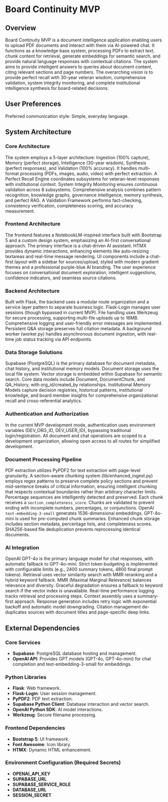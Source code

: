 # Board Continuity MVP

## Overview
Board Continuity MVP is a document intelligence application enabling users to upload PDF documents and interact with them via AI-powered chat. It functions as a knowledge base system, processing PDFs to extract text, chunk content for retrieval, generate embeddings for semantic search, and provide natural language responses with contextual citations. The system aims to provide intelligent answers to queries about document content, citing relevant sections and page numbers. The overarching vision is to provide perfect recall with 30-year veteran wisdom, comprehensive validation, system integrity monitoring, and complete institutional intelligence synthesis for board-related decisions.

## User Preferences
Preferred communication style: Simple, everyday language.

## System Architecture

### Core Architecture
The system employs a 5-layer architecture: Ingestion (100% capture), Memory (perfect storage), Intelligence (30-year wisdom), Synthesis (perfect responses), and Validation (100% accuracy). It handles multi-format processing (PDFs, images, audio, video) with perfect extraction. A Perfect Recall Engine coordinates subsystems for veteran-level responses with institutional context. System Integrity Monitoring ensures continuous validation across 8 subsystems. Comprehensive analysis combines pattern recognition, knowledge graphs, governance intelligence, memory synthesis, and perfect RAG. A Validation Framework performs fact-checking, consistency verification, completeness scoring, and accuracy measurement.

### Frontend Architecture
The frontend features a NotebookLM-inspired interface built with Bootstrap 5 and a custom design system, emphasizing an AI-first conversational approach. The primary interface is a chat-driven AI assistant. HTMX provides dynamic interactions, enhancing elements like auto-resizing textareas and real-time message rendering. UI components include a chat-first layout with a sidebar for sources/upload, styled with modern gradient themes and a professional purple-blue AI branding. The user experience focuses on conversational document exploration, intelligent suggestions, confidence indicators, and seamless source citations.

### Backend Architecture
Built with Flask, the backend uses a modular route organization and a service layer pattern to separate business logic. Flask-Login manages user sessions (though bypassed in current MVP). File handling uses Werkzeug for secure processing, supporting multi-file uploads up to 16MB. Comprehensive logging and user-friendly error messages are implemented. Persistent Q&A storage preserves full citation metadata. A background worker (worker.py) handles asynchronous document ingestion, with real-time job status tracking via API endpoints.

### Data Storage Solutions
Supabase (PostgreSQL) is the primary database for document metadata, chat history, and institutional memory models. Document storage uses the local file system. Vector storage is embedded within Supabase for semantic search. Core data models include Document, DocumentChunk, and QA_History, with org_id/created_by relationships. Institutional Memory Models capture decision registries, historical patterns, institutional knowledge, and board member insights for comprehensive organizational recall and cross-referential analytics.

### Authentication and Authorization
In the current MVP development mode, authentication uses environment variables (DEV_ORG_ID, DEV_USER_ID), bypassing traditional login/registration. All document and chat operations are scoped to a development organization, allowing open access to all routes for simplified development.

### Document Processing Pipeline
PDF extraction utilizes PyPDF2 for text extraction with page-level granularity. A section-aware chunking system (lib/enhanced_ingest.py) employs regex patterns to preserve complete policy sections and prevent mid-sentence breaks of critical information, ensuring intelligent chunking that respects contextual boundaries rather than arbitrary character limits. Percentage sequences are intelligently detected and preserved. Each chunk receives a `section_completeness_score`. Chunks are validated to prevent ending with incomplete numbers, percentages, or conjunctions. OpenAI `text-embedding-3-small` generates 1536-dimensional embeddings. GPT-4o-mini is used for pre-computed chunk summaries. Enhanced chunk storage includes section metadata, percentage lists, and completeness scores. SHA256-based file deduplication prevents reprocessing identical documents.

### AI Integration
OpenAI GPT-4o is the primary language model for chat responses, with automatic fallback to GPT-4o-mini. Strict token budgeting is implemented with configurable limits (e.g., 2400 summary tokens, 4800 final prompt tokens). Retrieval uses vector similarity search with MMR reranking and a hybrid keyword fallback. MMR (Maximal Marginal Relevance) balances relevance and diversity. Graceful degradation ensures a fallback to keyword search if the vector index is unavailable. Real-time performance logging tracks retrieval and processing steps. Context assembly uses a summary-first approach. Response generation includes retry logic with exponential backoff and automatic model downgrading. Citation management de-duplicates sources with document titles and page-specific deep links.

## External Dependencies

### Core Services
- **Supabase**: PostgreSQL database hosting and management.
- **OpenAI API**: Provides GPT models (GPT-4o, GPT-4o-mini) for chat completion and text-embedding-3-small for embeddings.

### Python Libraries
- **Flask**: Web framework.
- **Flask-Login**: User session management.
- **PyPDF2**: PDF text extraction.
- **Supabase Python Client**: Database interaction and vector search.
- **OpenAI Python SDK**: AI model interactions.
- **Werkzeug**: Secure filename processing.

### Frontend Dependencies
- **Bootstrap 5**: UI framework.
- **Font Awesome**: Icon library.
- **HTMX**: Dynamic HTML enhancement.

### Environment Configuration (Required Secrets)
- **OPENAI_API_KEY**
- **SUPABASE_URL**
- **SUPABASE_SERVICE_ROLE**
- **DATABASE_URL**
- **SESSION_SECRET**
```